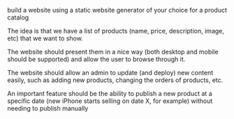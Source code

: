  build a website using a static website generator of your choice for a product catalog

The idea is that we have a list of products (name, price, description, image, etc) that we want to show.

The website should present them in a nice way (both desktop and mobile should be supported) and allow the user to browse through it. 

The website should allow an admin to update (and deploy) new content easily, such as adding new products, changing the orders of products, etc.

An important feature should be the ability to publish a new product at a specific date (new iPhone starts selling on date X, for example) without needing to publish manually

